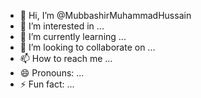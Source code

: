 - 👋 Hi, I’m @MubbashirMuhammadHussain
- 👀 I’m interested in ...
- 🌱 I’m currently learning ...
- 💞️ I’m looking to collaborate on ...
- 📫 How to reach me ...
- 😄 Pronouns: ...
- ⚡ Fun fact: ...

<!---
MubbashirMuhammadHussain/MubbashirMuhammadHussain is a ✨ special ✨ repository because its `README.md` (this file) appears on your GitHub profile.
You can click the Preview link to take a look at your changes. +
---> 
